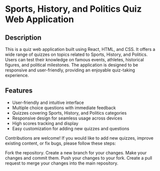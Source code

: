# Sports, History, and Politics Quiz Web Application


## Description

This is a quiz web application built using React, HTML, and CSS. It offers a wide range of quizzes on topics related to Sports, History, and Politics. Users can test their knowledge on famous events, athletes, historical figures, and political milestones. The application is designed to be responsive and user-friendly, providing an enjoyable quiz-taking experience.

## Features

- User-friendly and intuitive interface
- Multiple choice questions with immediate feedback
- Quizzes covering Sports, History, and Politics categories
- Responsive design for seamless usage across devices
- High scores tracking and display
- Easy customization for adding new quizzes and questions


Contributions are welcome! If you would like to add new quizzes, improve existing content, or fix bugs, please follow these steps:

Fork the repository.
Create a new branch for your changes.
Make your changes and commit them.
Push your changes to your fork.
Create a pull request to merge your changes into the main repository.
